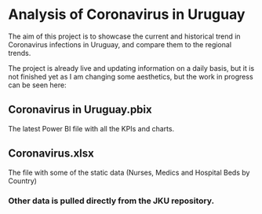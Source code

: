 # Analysis of Coronavirus in Uruguay

The aim of this project is to showcase the current and historical trend in Coronavirus infections in Uruguay, and compare them to the regional trends.

The project is already live and updating information on a daily basis, but it is not finished yet as I am changing some aesthetics, but the work in progress can be seen here:  


## Coronavirus in Uruguay.pbix

The latest Power BI file with all the KPIs and charts.


## Coronavirus.xlsx

The file with some of the static data (Nurses, Medics and Hospital Beds by Country)


### Other data is pulled directly from the JKU repository.
